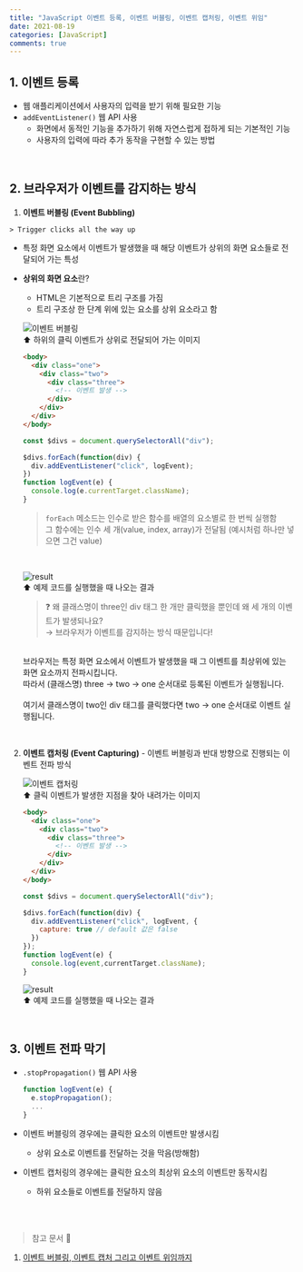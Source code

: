 ```yaml
---
title: "JavaScript 이벤트 등록, 이벤트 버블링, 이벤트 캡처링, 이벤트 위임"
date: 2021-08-19
categories: [JavaScript]
comments: true
---
```


## 1. 이벤트 등록

  - 웹 애플리케이션에서 사용자의 입력을 받기 위해 필요한 기능
  - `addEventListener()` 웹 API 사용
    - 화면에서 동적인 기능을 추가하기 위해 자연스럽게 접하게 되는 기본적인 기능
    - 사용자의 입력에 따라 추가 동작을 구현할 수 있는 방법

<br />

## 2. 브라우저가 이벤트를 감지하는 방식

  1. **이벤트 버블링 (Event Bubbling)**

    > Trigger clicks all the way up

  - 특정 화면 요소에서 이벤트가 발생했을 때 해당 이벤트가 상위의 화면 요소들로 전달되어 가는 특성
  - **상위의 화면 요소**란?
    - HTML은 기본적으로 트리 구조를 가짐
    - 트리 구조상 한 단계 위에 있는 요소를 상위 요소라고 함

    ![이벤트 버블링](https://img1.daumcdn.net/thumb/R1280x0/?scode=mtistory2&fname=https%3A%2F%2Fblog.kakaocdn.net%2Fdn%2FbaZAab%2FbtrcHEjBZZ8%2FuhbwRRdFQSPgkmZS3WRAek%2Fimg.png)
    <br />
    ⬆️ 하위의 클릭 이벤트가 상위로 전달되어 가는 이미지

      ```html
      <body>
        <div class="one">
          <div class="two">
            <div class="three">
              <!-- 이벤트 발생 -->
            </div>
          </div>
        </div>
      </body>
      ```

      ```js
      const $divs = document.querySelectorAll("div");

      $divs.forEach(function(div) {
        div.addEventListener("click", logEvent);
      })
      function logEvent(e) {
        console.log(e.currentTarget.className);
      }
      ```

      > `forEach` 메소드는 인수로 받은 함수를 배열의 요소별로 한 번씩 실행함 <br />
      그 함수에는 인수 세 개(value, index, array)가 전달됨 (예시처럼 하나만 넣으면 그건 value)
      
      <br />

      ![result](https://img1.daumcdn.net/thumb/R1280x0/?scode=mtistory2&fname=https%3A%2F%2Fblog.kakaocdn.net%2Fdn%2FMuKcO%2Fbtrczp2Ymis%2FggwFG4HkJxTHF9xMs8IMLk%2Fimg.png)
      <br />
      ⬆️ 예제 코드를 실행했을 때 나오는 결과

      > ❓ 왜 클래스명이 three인 div 태그 한 개만 클릭했을 뿐인데 왜 세 개의 이벤트가 발생되나요? <br />
      → 브라우저가 이벤트를 감지하는 방식 때문입니다! <br />
      <br />
      브라우저는 특정 화면 요소에서 이벤트가 발생했을 때 그 이벤트를 최상위에 있는 화면 요소까지 전파시킵니다. <br />
      따라서 (클래스명) three → two → one 순서대로 등록된 이벤트가 실행됩니다. <br />
      <br />
      여기서 클래스명이 two인 div 태그를 클릭했다면 two → one 순서대로 이벤트 실행됩니다.

  <br />

  2. **이벤트 캡처링 (Event Capturing)**
    - 이벤트 버블링과 반대 방향으로 진행되는 이벤트 전파 방식

      ![이벤트 캡처링](https://img1.daumcdn.net/thumb/R1280x0/?scode=mtistory2&fname=https%3A%2F%2Fblog.kakaocdn.net%2Fdn%2FCDsSF%2FbtrcHFQmWwp%2FW1U3ginQvgHjlsN0Y6sKx1%2Fimg.png)
      <br />
      ⬆️ 클릭 이벤트가 발생한 지점을 찾아 내려가는 이미지

      ```html
      <body>
        <div class="one">
          <div class="two">
            <div class="three">
              <!-- 이벤트 발생 -->
            </div>
          </div>
        </div>
      </body>
      ```

      ```js
      const $divs = document.querySelectorAll("div");

      $divs.forEach(function(div) {
        div.addEventListener("click", logEvent, {
          capture: true // default 값은 false
        })
      });
      function logEvent(e) {
        console.log(event,currentTarget.className);
      }
      ```

      ![result](https://img1.daumcdn.net/thumb/R1280x0/?scode=mtistory2&fname=https%3A%2F%2Fblog.kakaocdn.net%2Fdn%2FbvITXR%2FbtrcEw1aAeL%2FMcUdOYSK8j4If0aeWhGejk%2Fimg.png)
      <br />
      ⬆️ 예제 코드를 실행했을 때 나오는 결과

<br />

## 3. 이벤트 전파 막기

  - `.stopPropagation()` 웹 API 사용

    ```js
    function logEvent(e) {
      e.stopPropagation();
      ...
    }
    ```

  - 이벤트 버블링의 경우에는 클릭한 요소의 이벤트만 발생시킴
    - 상위 요소로 이벤트를 전달하는 것을 막음(방해함)
  - 이벤트 캡처링의 경우에는 클릭한 요소의 최상위 요소의 이벤트만 동작시킴
    - 하위 요소들로 이벤트를 전달하지 않음

<br />
<br />

> 참고 문서 📝<br>
1. [이벤트 버블링, 이벤트 캡처 그리고 이벤트 위임까지](https://joshua1988.github.io/web-development/javascript/event-propagation-delegation/)
